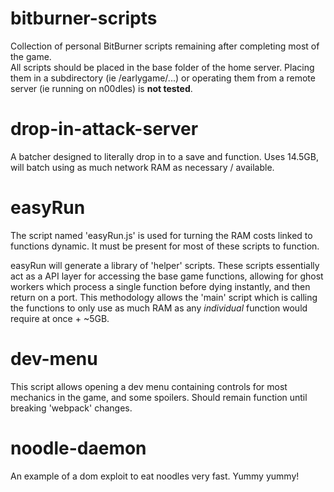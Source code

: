 # bitburner-scripts
Collection of personal BitBurner scripts remaining after completing most of the game.  
All scripts should be placed in the base folder of the home server. Placing them in a subdirectory (ie /earlygame/...) or operating them from a remote server (ie running on n00dles) is **not tested**.

# drop-in-attack-server
A batcher designed to literally drop in to a save and function. Uses 14.5GB, will batch using as much network RAM as necessary / available.

# easyRun
The script named 'easyRun.js' is used for turning the RAM costs linked to functions dynamic. It must be present for most of these scripts to function.  

easyRun will generate a library of 'helper' scripts. These scripts essentially act as a API layer for accessing the base game functions, allowing for ghost workers which process a single function before dying instantly, and then return on a port. This methodology allows the 'main' script which is calling the functions to only use as much RAM as any _individual_ function would require at once + ~5GB.  

# dev-menu
This script allows opening a dev menu containing controls for most mechanics in the game, and some spoilers. Should remain function until breaking 'webpack' changes.

# noodle-daemon
An example of a dom exploit to eat noodles very fast. Yummy yummy!
